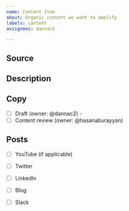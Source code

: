 ```yaml
---
name: Content Item
about: Organic content we want to amplify
labels: content
assignees: dannac2

---
```


## Source

<!--
Put here a link to source of the content (video, blog, etc)
-->

## Description

<!--
Write one paragraph which describes what is interesting about this content item from the point of view of our audience (users/contributors/...). Ask yourself why would someone care about this item? What's new about it etc...
-->

## Copy

- [ ] Draft (owner: @dannac2) - <danna puts here a link to google doc>
- [ ] Content review (owner: @hasanaburayyan)

## Posts

- [ ] YouTube (if applicable)
- [ ] Twitter
- [ ] LinkedIn
- [ ] Blog
- [ ] Slack

